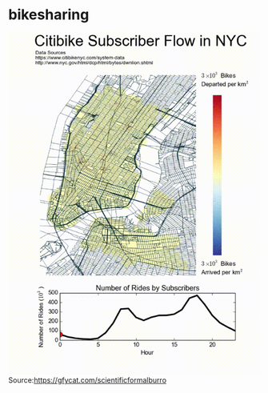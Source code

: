 # bikesharing

 ![img](https://github.com/Edgarhv/bikesharing/blob/2b882eef4b6ca66b6726f07caaac25aa84a5ba31/VastUnfoldedAmphibian-mobile.gif)
Source:https://gfycat.com/scientificformalburro
